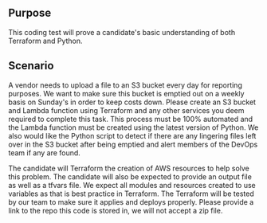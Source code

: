 ## Purpose
This coding test will prove a candidate's basic understanding of both Terraform and Python.
 
## Scenario
A vendor needs to upload a file to an S3 bucket every day for reporting purposes.  We want to make sure this bucket is emptied out on a weekly basis on Sunday's in order to keep costs down.  Please create an S3 bucket and Lambda function using Terraform and any other services you deem required to complete this task.   This process must be 100% automated and the Lambda function must be created using the latest version of Python.  We also would like the Python script to detect if there are any lingering files left over in the S3 bucket after being emptied and alert members of the DevOps team if any are found.
 
The candidate will Terraform the creation of AWS resources to help solve this problem.   The candidate will also be expected to provide an output file as well as a tfvars file.  We expect all modules and resources created to use variables as that is best practice in Terraform.  The Terraform will be tested by our team to make sure it applies and deploys properly.  Please provide a link to the repo this code is stored in, we will not accept a zip file.

